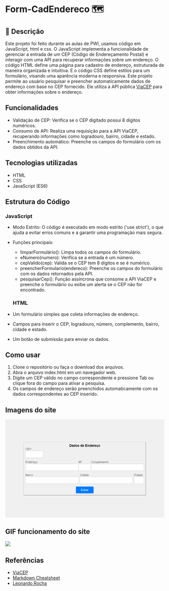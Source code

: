 # Form-CadEndereco 🗺️

## 📄 Descrição
 
 Este projeto foi feito durante as aulas de PWI, usamos código em JavaScript, html e css. O JavaScript implementa a funcionalidade de gerenciar a entrada de um CEP (Código de Endereçamento Postal) e interagir com uma API para recuperar informações sobre um endereço. O código HTML define uma página para cadastro de endereço, estruturada de maneira organizada e intuitiva. E o código CSS define estilos para um formulário, visando uma aparência moderna e responsiva. Este projeto permite ao usuário pesquisar e preencher automaticamente dados de endereço com base no CEP fornecido. Ele utiliza a API pública [ViaCEP](https://viacep.com.br/) para obter informações sobre o endereço.

 ## Funcionalidades 

 * Validação de CEP: Verifica se o CEP digitado possui 8 dígitos numéricos.
 * Consumo de API: Realiza uma requisição para a API ViaCEP, recuperando informações como logradouro, bairro, cidade e estado.
 * Preenchimento automático: Preenche os campos do formulário com os dados obtidos da API.

 ## Tecnologias utilizadas 

 * HTML
 * CSS
 * JavaScript (ES6)

 ## Estrutura do Código

### JavaScript
* Modo Estrito: O código é executado em modo estrito ('use strict'), o que ajuda a evitar erros comuns e a garantir uma programação mais segura.
* Funções principais:
  * limparFormulário(): Limpa todos os campos do formulário.
  * eNumero(numero): Verifica se a entrada é um número.
  * cepValido(cep): Valida se o CEP tem 8 dígitos e se é numérico.
  * preencherFormulario(endereco): Preenche os campos do formulário com os dados retornados pela API.
  * pesquisarCep(): Função assíncrona que consome a API ViaCEP e preenche o formulário ou exibe um alerta se o CEP não for encontrado.

  ### HTML 

 * Um formulário simples que coleta informações de endereço.
 * Campos para inserir o CEP, logradouro, número, complemento, bairro, cidade e estado.
 * Um botão de submissão para enviar os dados.

 ## Como usar 

 1. Clone o repositório ou faça o download dos arquivos.
 2. Abra o arquivo index.html em um navegador web.
 3. Digite um CEP válido no campo correspondente e pressione Tab ou clique fora do campo para ativar a pesquisa.
 4. Os campos de endereço serão preenchidos automaticamente com os dados correspondentes ao CEP inserido.

 ## Imagens do site 
 ![](imgsite.png)
 ## GIF funcionamento do site
 ![](Projeto%20de%20V%C3%ADdeo.gif)

 ## Referências 

 * [ViaCEP](https://viacep.com.br/)
 * [Markdown Cheatsheet](https://github.com/adam-p/markdown-here/wiki/Markdown-Cheatsheet)
 * [Leonardo Rocha](https://github.com/leonardossrocha)